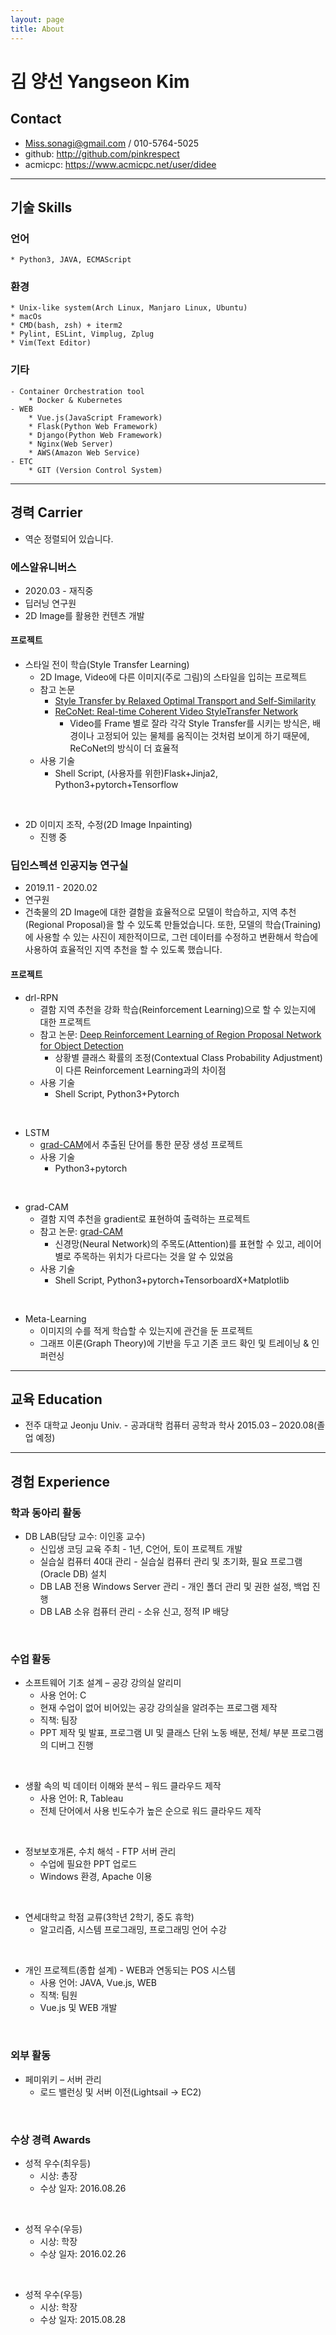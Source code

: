 ```yaml
---
layout: page
title: About
---
```


# 김 양선 Yangseon Kim
## Contact
- Miss.sonagi@gmail.com / 010-5764-5025
- github: http://github.com/pinkrespect
- acmicpc: https://www.acmicpc.net/user/didee

-----------------

## 기술 Skills
### 언어
    * Python3, JAVA, ECMAScript

### 환경
    * Unix-like system(Arch Linux, Manjaro Linux, Ubuntu)
    * macOs
    * CMD(bash, zsh) + iterm2
    * Pylint, ESLint, Vimplug, Zplug
    * Vim(Text Editor)

### 기타
    - Container Orchestration tool
        * Docker & Kubernetes
    - WEB
        * Vue.js(JavaScript Framework)
        * Flask(Python Web Framework)
        * Django(Python Web Framework)
        * Nginx(Web Server)
        * AWS(Amazon Web Service)
    - ETC
        * GIT (Version Control System)

----------------------

## 경력 Carrier

- 역순 정렬되어 있습니다.

### 에스알유니버스

- 2020.03 - 재직중
- 딥러닝 연구원
- 2D Image를 활용한 컨텐츠 개발

#### 프로젝트

- 스타일 전이 학습(Style Transfer Learning)
  - 2D Image, Video에 다른 이미지(주로 그림)의 스타일을 입히는 프로젝트
  - 참고 논문
    - [Style Transfer by Relaxed Optimal Transport and Self-Similarity](https://arxiv.org/pdf/1904.12785.pdf)
    - [ReCoNet: Real-time Coherent Video StyleTransfer Network](https://arxiv.org/pdf/1807.01197.pdf)
      - Video를 Frame 별로 잘라 각각 Style Transfer를 시키는 방식은, 배경이나 고정되어 있는 물체를 움직이는 것처럼 보이게 하기 때문에, ReCoNet의 방식이 더 효율적
  - 사용 기술
    - Shell Script, (사용자를 위한)Flask+Jinja2, Python3+pytorch+Tensorflow
<br>

- 2D 이미지 조작, 수정(2D Image Inpainting)
  - 진행 중


### 딥인스펙션 인공지능 연구실

- 2019.11 - 2020.02
- 연구원
- 건축물의 2D Image에 대한 결함을 효율적으로 모델이 학습하고, 지역 추천(Regional Proposal)을 할 수 있도록 만들었습니다. 또한, 모델의 학습(Training)에 사용할 수 있는 사진이 제한적이므로, 그런 데이터를 수정하고 변환해서 학습에 사용하여 효율적인 지역 추천을 할 수 있도록 했습니다.

#### 프로젝트

- drl-RPN
  - 결함 지역 추천을 강화 학습(Reinforcement Learning)으로 할 수 있는지에 대한 프로젝트
  - 참고 논문: [Deep Reinforcement Learning of Region Proposal Network for Object Detection](http://openaccess.thecvf.com/content_cvpr_2018/papers/Pirinen_Deep_Reinforcement_Learning_CVPR_2018_paper.pdf) 
    - 상황별 클래스 확률의 조정(Contextual Class Probability Adjustment)이 다른 Reinforcement Learning과의 차이점
  - 사용 기술
    - Shell Script, Python3+Pytorch
<br>

- LSTM
  - [grad-CAM](https://arxiv.org/abs/1610.02391)에서 추출된 단어를 통한 문장 생성 프로젝트
  - 사용 기술
    - Python3+pytorch
<br>

- grad-CAM
  - 결함 지역 추천을 gradient로 표현하여 출력하는 프로젝트
  - 참고 논문: [grad-CAM](https://arxiv.org/abs/1610.02391)
    - 신경망(Neural Network)의 주목도(Attention)를 표현할 수 있고, 레이어 별로 주목하는 위치가 다르다는 것을 알 수 있었음
  - 사용 기술
    - Shell Script, Python3+pytorch+TensorboardX+Matplotlib
<br>

- Meta-Learning
  - 이미지의 수를 적게 학습할 수 있는지에 관건을 둔 프로젝트
  - 그래프 이론(Graph Theory)에 기반을 두고 기존 코드 확인 및 트레이닝 & 인퍼런싱

------------------

## 교육 Education
- 전주 대학교 Jeonju Univ. - 공과대학 컴퓨터 공학과 학사 2015.03 – 2020.08(졸업 예정)

---------------------

## 경험 Experience
### 학과 동아리 활동

- DB LAB(담당 교수: 이인홍 교수)
    * 신입생 코딩 교육 주최 - 1년, C언어, 토이 프로젝트 개발
    * 실습실 컴퓨터 40대 관리 - 실습실 컴퓨터 관리 및 초기화, 필요 프로그램(Oracle DB) 설치
    * DB LAB 전용 Windows Server 관리 - 개인 폴더 관리 및 권한 설정, 백업 진행
    * DB LAB 소유 컴퓨터 관리 - 소유 신고, 정적 IP 배당
<br>

### 수업 활동
- 소프트웨어 기초 설계 – 공강 강의실 알리미
   * 사용 언어: C
   * 현재 수업이 없어 비어있는 공강 강의실을 알려주는 프로그램 제작
   * 직책: 팀장
   * PPT 제작 및 발표, 프로그램 UI 및 클래스 단위 노동 배분, 전체/ 부분 프로그램의 디버그 진행
<br>

- 생활 속의 빅 데이터 이해와 분석 – 워드 클라우드 제작
   * 사용 언어: R, Tableau
   * 전체 단어에서 사용 빈도수가 높은 순으로 워드 클라우드 제작
<br>

- 정보보호개론, 수치 해석 - FTP 서버 관리
   * 수업에 필요한 PPT 업로드
   * Windows 환경, Apache 이용
<br>

- 연세대학교 학점 교류(3학년 2학기, 중도 휴학)
   * 알고리즘, 시스템 프로그래밍, 프로그래밍 언어 수강
<br>

- 개인 프로젝트(종합 설계) - WEB과 연동되는 POS 시스템
   * 사용 언어: JAVA, Vue.js, WEB
   * 직책: 팀원
   * Vue.js 및 WEB 개발
<br>

### 외부 활동
- 페미위키 – 서버 관리
    * 로드 밸런싱 및 서버 이전(Lightsail -> EC2)
<br>

### 수상 경력 Awards
- 성적 우수(최우등)
    * 시상: 총장
    *  수상 일자: 2016.08.26
<br>

- 성적 우수(우등)
    * 시상: 학장
    * 수상 일자: 2016.02.26
<br>

- 성적 우수(우등)
    * 시상: 학장
    * 수상 일자: 2015.08.28
<br>

